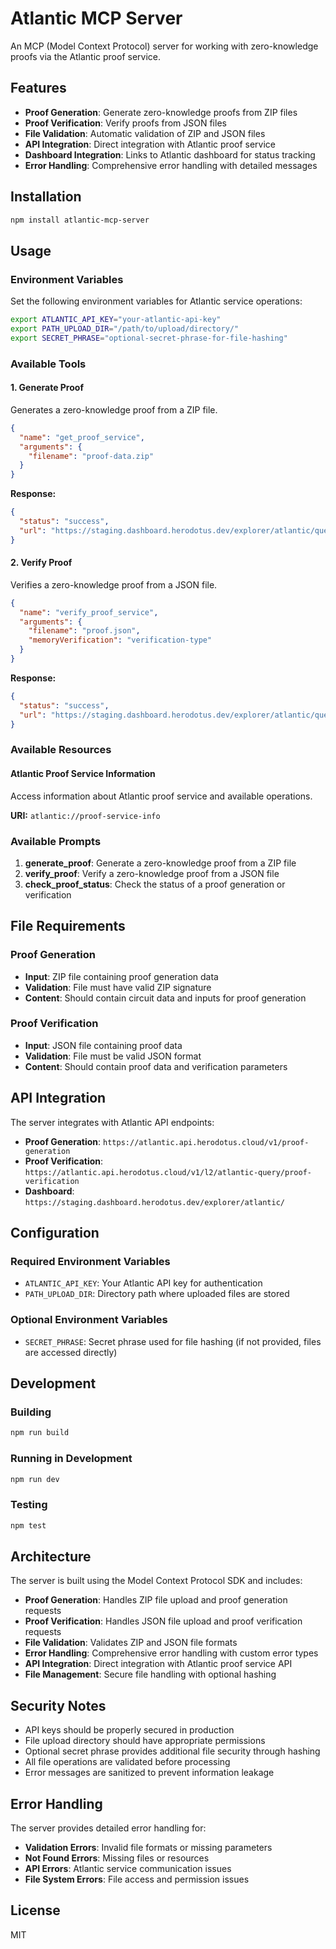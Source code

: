 # Atlantic MCP Server

An MCP (Model Context Protocol) server for working with zero-knowledge proofs via the Atlantic proof service.

## Features

- **Proof Generation**: Generate zero-knowledge proofs from ZIP files
- **Proof Verification**: Verify proofs from JSON files
- **File Validation**: Automatic validation of ZIP and JSON files
- **API Integration**: Direct integration with Atlantic proof service
- **Dashboard Integration**: Links to Atlantic dashboard for status tracking
- **Error Handling**: Comprehensive error handling with detailed messages

## Installation

```bash
npm install atlantic-mcp-server
```

## Usage

### Environment Variables

Set the following environment variables for Atlantic service operations:

```bash
export ATLANTIC_API_KEY="your-atlantic-api-key"
export PATH_UPLOAD_DIR="/path/to/upload/directory/"
export SECRET_PHRASE="optional-secret-phrase-for-file-hashing"
```

### Available Tools

#### 1. Generate Proof

Generates a zero-knowledge proof from a ZIP file.

```json
{
  "name": "get_proof_service",
  "arguments": {
    "filename": "proof-data.zip"
  }
}
```

**Response:**
```json
{
  "status": "success",
  "url": "https://staging.dashboard.herodotus.dev/explorer/atlantic/query-id"
}
```

#### 2. Verify Proof

Verifies a zero-knowledge proof from a JSON file.

```json
{
  "name": "verify_proof_service",
  "arguments": {
    "filename": "proof.json",
    "memoryVerification": "verification-type"
  }
}
```

**Response:**
```json
{
  "status": "success",
  "url": "https://staging.dashboard.herodotus.dev/explorer/atlantic/query-id"
}
```

### Available Resources

#### Atlantic Proof Service Information

Access information about Atlantic proof service and available operations.

**URI:** `atlantic://proof-service-info`

### Available Prompts

1. **generate_proof**: Generate a zero-knowledge proof from a ZIP file
2. **verify_proof**: Verify a zero-knowledge proof from a JSON file
3. **check_proof_status**: Check the status of a proof generation or verification

## File Requirements

### Proof Generation
- **Input**: ZIP file containing proof generation data
- **Validation**: File must have valid ZIP signature
- **Content**: Should contain circuit data and inputs for proof generation

### Proof Verification
- **Input**: JSON file containing proof data
- **Validation**: File must be valid JSON format
- **Content**: Should contain proof data and verification parameters

## API Integration

The server integrates with Atlantic API endpoints:
- **Proof Generation**: `https://atlantic.api.herodotus.cloud/v1/proof-generation`
- **Proof Verification**: `https://atlantic.api.herodotus.cloud/v1/l2/atlantic-query/proof-verification`
- **Dashboard**: `https://staging.dashboard.herodotus.dev/explorer/atlantic/`

## Configuration

### Required Environment Variables
- `ATLANTIC_API_KEY`: Your Atlantic API key for authentication
- `PATH_UPLOAD_DIR`: Directory path where uploaded files are stored

### Optional Environment Variables
- `SECRET_PHRASE`: Secret phrase used for file hashing (if not provided, files are accessed directly)

## Development

### Building

```bash
npm run build
```

### Running in Development

```bash
npm run dev
```

### Testing

```bash
npm test
```

## Architecture

The server is built using the Model Context Protocol SDK and includes:

- **Proof Generation**: Handles ZIP file upload and proof generation requests
- **Proof Verification**: Handles JSON file upload and proof verification requests
- **File Validation**: Validates ZIP and JSON file formats
- **Error Handling**: Comprehensive error handling with custom error types
- **API Integration**: Direct integration with Atlantic proof service API
- **File Management**: Secure file handling with optional hashing

## Security Notes

- API keys should be properly secured in production
- File upload directory should have appropriate permissions
- Optional secret phrase provides additional file security through hashing
- All file operations are validated before processing
- Error messages are sanitized to prevent information leakage

## Error Handling

The server provides detailed error handling for:
- **Validation Errors**: Invalid file formats or missing parameters
- **Not Found Errors**: Missing files or resources
- **API Errors**: Atlantic service communication issues
- **File System Errors**: File access and permission issues

## License

MIT
